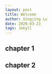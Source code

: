 ```yaml
---
layout: post
title: Welcome
author: Xingjing Lu
date: 2020-03-23
tags: Jekyll
---
```


## chapter 1
## chapter 2

